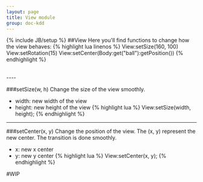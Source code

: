 ```yaml
---
layout: page
title: View module
group: doc-kdd
---
```

{% include JB/setup %}
##View
Here you'll find functions to change how the view behaves:
{% highlight lua linenos %}
View:setSize(160, 100)
View:setRotation(15)
View:setCenter(Body:get("ball"):getPosition())
{% endhighlight %}

</br>
----
</br>

###setSize(w, h)
Change the size of the view smoothly.
- width: new width of the view
- height: new height of the view
{% highlight lua %}
View:setSize(width, height);
{% endhighlight %}
----

###setCenter(x, y)
Change the position of the view. The (x, y) represent the new center. The transition is done smoothly.
- x: new x center
- y: new y center
{% highlight lua %}
View:setCenter(x, y);
{% endhighlight %}

#WIP
